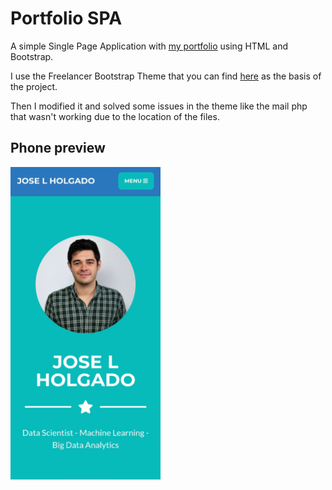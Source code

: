 # Portfolio SPA
A simple Single Page Application with [my portfolio](https://jlholgado.com) using HTML and Bootstrap.

I use the Freelancer Bootstrap Theme that you can find [here](https://startbootstrap.com/themes/freelancer/) as the basis of the project.

Then I modified it and solved some issues in the theme like the mail php that wasn't working due to the location of the files.

## Phone preview
<img src="https://github.com/joselhs/portfolioSPA/blob/master/static/img/preview.jpeg?raw=true" width="240" height="500">
